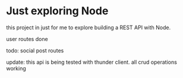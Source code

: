 # Just exploring Node

this project in just for me to explore building a REST API with Node.

user routes done

todo:
social post routes

update:
this api is being tested with thunder client. 
all crud operations working